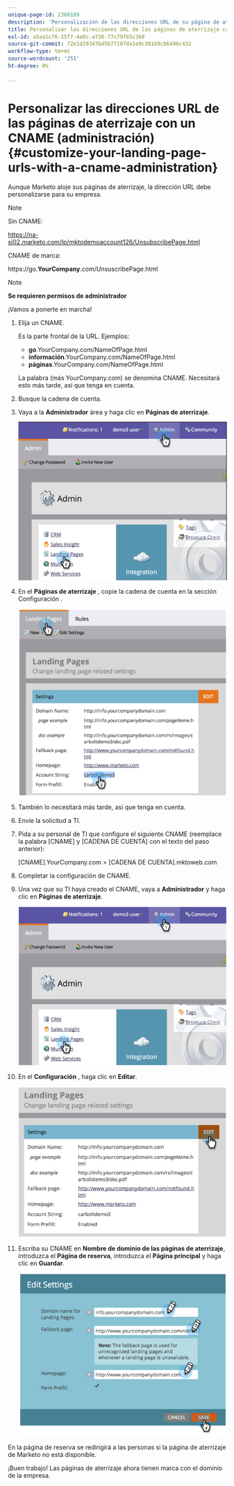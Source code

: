 ```yaml
---
unique-page-id: 2360189
description: 'Personalización de las direcciones URL de su página de aterrizaje con un CNAME (administración): documentos de Marketo: documentación del producto'
title: Personalizar las direcciones URL de las páginas de aterrizaje con un CNAME (administración)
exl-id: a5aa1c76-15f7-4e8c-a736-77c79f65c368
source-git-commit: 72e1d29347bd5b77107da1e9c30169cb6490c432
workflow-type: tm+mt
source-wordcount: '251'
ht-degree: 0%

---
```


# Personalizar las direcciones URL de las páginas de aterrizaje con un CNAME (administración) {#customize-your-landing-page-urls-with-a-cname-administration}

Aunque Marketo aloje sus páginas de aterrizaje, la dirección URL debe personalizarse para su empresa.

>[!NOTE]
>
>Sin CNAME:
>
>https://na-sj02.marketo.com/lp/mktodemoaccount126/UnsubscribePage.html
>
>CNAME de marca:
>
>https://go.**YourCompany**.com/UnsuscribePage.html

>[!NOTE]
>
>**Se requieren permisos de administrador**

¡Vamos a ponerte en marcha!

1. Elija un CNAME.

   Es la parte frontal de la URL. Ejemplos:

   * **go**.YourCompany.com/NameOfPage.html
   * **información**.YourCompany.com/NameOfPage.html
   * **páginas**.YourCompany.com/NameOfPage.html

   La palabra (más YourCompany.com) se denomina CNAME. Necesitará esto más tarde, así que tenga en cuenta.

1. Busque la cadena de cuenta.

1. Vaya a la **Administrador** área y haga clic en **Páginas de aterrizaje**.

   ![](assets/image2014-9-16-13-3a9-3a44.png)

1. En el **Páginas de aterrizaje** , copie la cadena de cuenta en la sección Configuración .

   ![](assets/image2014-9-16-13-3a9-3a57.png)

1. También lo necesitará más tarde, así que tenga en cuenta.

1. Envíe la solicitud a TI.

1. Pida a su personal de TI que configure el siguiente CNAME (reemplace la palabra [CNAME] y [CADENA DE CUENTA] con el texto del paso anterior):

   [CNAME].YourCompany.com > [CADENA DE CUENTA].mktoweb.com

1. Completar la configuración de CNAME.

1. Una vez que su TI haya creado el CNAME, vaya a **Administrador** y haga clic en **Páginas de aterrizaje**.

   ![](assets/image2014-9-16-13-3a10-3a14.png)

1. En el **Configuración** , haga clic en **Editar**.

   ![](assets/image2014-9-16-13-3a10-3a31.png)

1. Escriba su CNAME en **Nombre de dominio de las páginas de aterrizaje**, introduzca el **Página de reserva**, introduzca el **Página principal** y haga clic en **Guardar**.

   ![](assets/image2014-9-16-13-3a10-3a45.png)

En la página de reserva se redirigirá a las personas si la página de aterrizaje de Marketo no está disponible.

¡Buen trabajo! Las páginas de aterrizaje ahora tienen marca con el dominio de la empresa.
